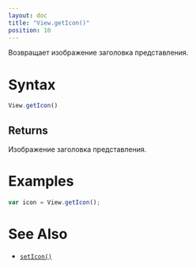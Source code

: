 ```yaml
---
layout: doc
title: "View.getIcon()"
position: 10
---
```


Возвращает изображение заголовка представления.

# Syntax

```js
View.getIcon()
```

## Returns

Изображение заголовка представления.

# Examples

```js
var icon = View.getIcon();
```

# See Also

* [`setIcon()`](../View.setIcon/)
